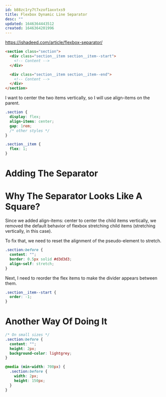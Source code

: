 ```yaml
---
id: b88zc1ry7t7xzof1axxtxs9
title: Flexbox Dynamic Line Separator
desc: ""
updated: 1646364443512
created: 1646364201996
---
```


https://ishadeed.com/article/flexbox-separator/

```html
<section class="section">
  <div class="section__item section__item--start">
    <!-- Content -->
  </div>

  <div class="section__item section__item--end">
    <!-- Content -->
  </div>
</section>
```

I want to center the two items vertically, so I will use align-items on the parent.

```css
.section {
  display: flex;
  align-items: center;
  gap: 1rem;
  /* other styles */
}

.section__item {
  flex: 1;
}
```

# Adding The Separator

# Why The Separator Looks Like A Square?

Since we added align-items: center to center the child items vertically, we removed the default behavior of flexbox stretching child items (stretching vertically, in this case).

To fix that, we need to reset the alignment of the pseudo-element to stretch.

```css
.section:before {
  content: "";
  border: 0.5px solid #d3d3d3;
  align-self: stretch;
}
```

Next, I need to reorder the flex items to make the divider appears between them.

```css
.section__item--start {
  order: -1;
}
```

# Another Way Of Doing It

```css
/* On small sizes */
.section:before {
  content: "";
  height: 2px;
  background-color: lightgrey;
}

@media (min-width: 700px) {
  .section:before {
    width: 2px;
    height: 150px;
  }
}
```
